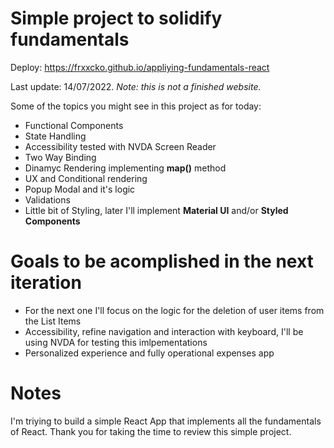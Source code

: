 # Simple project to solidify fundamentals

Deploy: https://frxxcko.github.io/appliying-fundamentals-react

Last update: 14/07/2022.
<i>Note: this is not a finished website.</i>

Some of the topics you might see in this project as for today:
- Functional Components
- State Handling
- Accessibility tested with NVDA Screen Reader
- Two Way Binding
- Dinamyc Rendering implementing <strong>map()</strong> method
- UX and Conditional rendering
- Popup Modal and it's logic
- Validations
- Little bit of Styling, later I'll implement <strong>Material UI</strong> and/or <strong>Styled Components</strong> 

# Goals to be acomplished in the next iteration
- For the next one I'll focus on the logic for the deletion of user items from the List Items
- Accessibility, refine navigation and interaction with keyboard, I'll be using NVDA for testing this imlpementations
- Personalized experience and fully operational expenses app

# Notes
I'm triying to build a simple React App that implements all the fundamentals of React. Thank you for taking the time to review this simple project.
